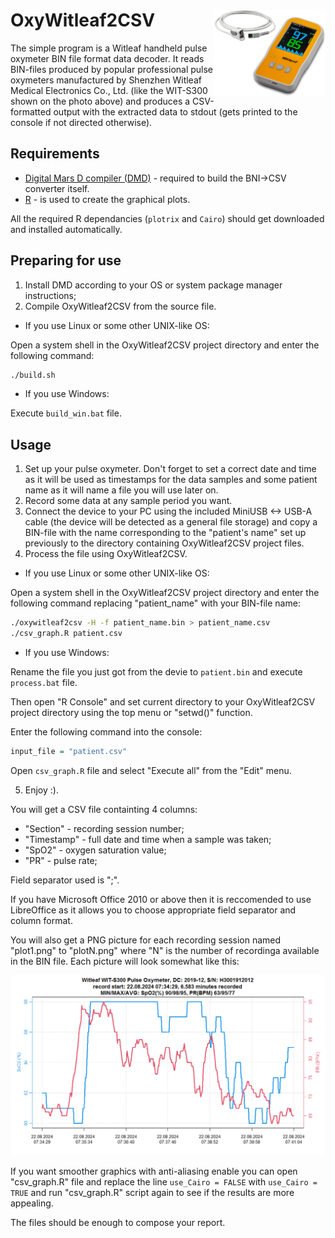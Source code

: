 # OxyWitleaf2CSV <img src="./README_md_pictures/witleaf.png"  align="right" height="138" />

The simple program is a Witleaf handheld pulse oxymeter BIN file format data decoder. It reads BIN-files produced by popular professional pulse oxymeters manufactured by Shenzhen Witleaf Medical Electronics Co., Ltd. (like the WIT-S300 shown on the photo above) and produces a CSV-formatted output with the extracted data to stdout (gets printed to the console if not directed otherwise).

## Requirements
 - [Digital Mars D compiler (DMD)](https://dlang.org/download.html) - required to build the BNI->CSV converter itself.
 - [R](https://www.r-project.org/) - is used to create the graphical plots.

All the required R dependancies (`plotrix` and `Cairo`) should get downloaded and installed automatically.

## Preparing for use
1) Install DMD according to your OS or system package manager instructions;
2) Compile OxyWitleaf2CSV from the source file.
   
  - If you use Linux or some other UNIX-like OS:
  
  Open a system shell in the OxyWitleaf2CSV project directory and enter the following command:
  ``` bash   
  ./build.sh
  ```
  - If you use Windows:

  Execute `build_win.bat` file. 
    
## Usage
 1) Set up your pulse oxymeter. Don't forget to set a correct date and time as it will be used as timestamps for the data samples and some patient name as it will name a file you will use later on.
 2) Record some data at any sample period you want.
 3) Connect the device to your PC using the included MiniUSB <-> USB-A cable (the device will be detected as a general file storage) and copy a BIN-file with the name corresponding to the "patient's name" set up previously to the directory containing OxyWitleaf2CSV project files.
 4) Process the file using OxyWitleaf2CSV.
    
   - If you use Linux or some other UNIX-like OS:

  Open a system shell in the OxyWitleaf2CSV project directory and enter the following command replacing "patient_name" with your BIN-file name:
   
  ``` bash
  ./oxywitleaf2csv -H -f patient_name.bin > patient_name.csv
  ./csv_graph.R patient.csv
  ```
    
   - If you use Windows: 
  
  Rename the file you just got from the devie to `patient.bin` and execute `process.bat` file. 
  
  Then open "R Console" and set current directory to your OxyWitleaf2CSV project directory using the top menu or "setwd()" function. 
  
  Enter the following command into the console:
  ``` R
  input_file = "patient.csv"
  ```
  Open `csv_graph.R` file and select "Execute all" from the "Edit" menu.
  
 5) Enjoy :).

You will get a CSV file containting 4 columns:
 - "Section" - recording session number;
 - "Timestamp" - full date and time when a sample was taken;
 - "SpO2" - oxygen saturation value;
 - "PR" - pulse rate;

Field separator used is ";".

If you have Microsoft Office 2010 or above then it is reccomended to use LibreOffice as it allows you to choose appropriate field separator and column format.

You will also get a PNG picture for each recording session named "plot1.png" to "plotN.png" where "N" is the number of recordinga available in the BIN file. Each picture will look somewhat like this:

<div><img src="./README_md_pictures/example_plot.png" width="800em" ></img></div>

If you want smoother graphics with anti-aliasing enable you can open "csv_graph.R" file and replace the line ```use_Cairo = FALSE``` with ```use_Cairo = TRUE``` and run "csv_graph.R" script again to see if the results are more appealing.

The files should be enough to compose your report.
